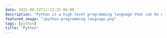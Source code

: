 ```yaml
---
date: 2022-08-22T11:13:32-04:00
description: "Python is a high-level programming language that can be used for several purposes For this project, Python was used alongside SPARQL to query Wikidata"
featured_image: "/python-programming-language.png"
tags: [python]
title: "Python"
---
```




